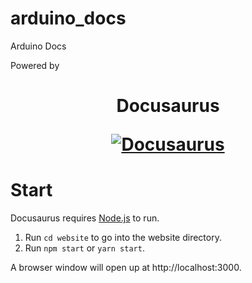 # arduino_docs
Arduino Docs

Powered by
<h1 align="center">
  <p align="center">Docusaurus</p>
  <a href="https://docusaurus.io"><img src="https://docusaurus.io/img/slash-introducing.svg" alt="Docusaurus"></a>
</h1>

# Start
Docusaurus requires [Node.js](https://nodejs.org/) to run.

1. Run ```cd website``` to go into the website directory.
2. Run ```npm start``` or ```yarn start```.

A browser window will open up at http://localhost:3000.
